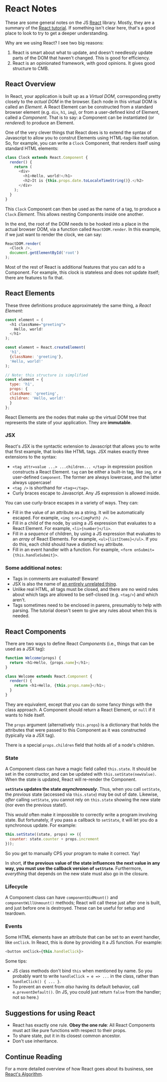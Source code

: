 # React Notes

These are some general notes on the JS [React](https://reactjs.org/) library.
Mostly, they are a summary of the
[React tutorial](https://reactjs.org/docs/hello-world.html). If something isn't
clear here, that's a good place to look to try to get a deeper understanding.

Why are we using React? I see two big reasons:

1. React is smart about what to update, and doesn't needlessly update parts of
the DOM that haven't changed. This is good for efficiency.
2. React is an opinionated framework, with good opinions. It gives good
structure to CMB.


## React Overview

In React, your application is built up as a _Virtual DOM_, corresponding pretty
closely to the _actual DOM_ in the browser. Each node in this virtual DOM is
called an _Element_. A React Element can be constructed from a standard browser
element (e.g. `div`, `h1`, `img`), or from a user-defined kind of Element,
called a _Component_. That is to say: a Component can be instantiated (or
_rendered_) to produce an Element.

One of the very clever things that React does is to extend the syntax of
Javascript to allow you to construt Elements using HTML-tag-like notation. So,
for example, you can write a `Clock` Component, that renders itself using
standard HTML elements:

```javascript
class Clock extends React.Component {
  render() {
    return (
      <div>
        <h1>Hello, world!</h1>
        <h2>It is {this.props.date.toLocaleTimeString()}.</h2>
      </div>
    );
  }
}
```

This `Clock` Component can then be used as the name of a tag, to produce a
`Clock` _Element_. This allows nesting Components inside one another.

In the end, the root of the DOM needs to be hooked into a place in the actual
browser DOM, via a function called `ReactDOM.render`. In this example, if we
just want to render the clock, we can say:

```javascript
ReactDOM.render(
  <Clock />,
  document.getElementById('root')
);
```

Most of the rest of React is additional features that you can add to a
Component. For example, this clock is stateless and does not update itself;
there are features to fix that.

## React Elements

These three definitions produce approximately the same thing, a _React Element_:

```javascript
const element = (
  <h1 className="greeting">
    Hello, world!
  </h1>
);

const element = React.createElement(
  'h1',
  {className: 'greeting'},
  'Hello, world!'
);

// Note: this structure is simplified
const element = {
  type: 'h1',
  props: {
  className: 'greeting',
  children: 'Hello, world!'
  }
};
```

React Elements are the nodes that make up the virtual DOM tree that represents
the state of your application. They are **immutable**.


### JSX

React's JSX is the syntactic extension to Javascript that allows you to write
that first example, that looks like HTML tags. JSX makes exactly three
extensions to the syntax:

- `<tag attr=value ...> ...children... </tag>` in expression position constructs
  a React Element. `tag` can be either a built-in tag, like `img`, or a
  user-defined `Component`. The former are always lowercase, and the latter
  always uppercase!
- `<tag />` is shorthand for `<tag></tag>`.
- Curly braces escape to Javascript. Any JS expression is allowed inside.

You can use curly-brace escapes in a variety of ways. They can:

- Fill in the value of an attribute as a string. It will be automatically
  escaped. For example, `<img src={imgPath} />`.
- Fill in a child of the node, by using a JS expression that evaluates to a
  React Element. For example, `<li>{number}</li>`.
- Fill in a _sequence_ of children, by using a JS expression that evaluates to
  an _array_ of React Elements. For example, `<ul>{listItems}</ul>`. If you do
  this, each child should have a distinct `key` attribute.
- Fill in an event handler with a function. For example, `<form
  onSubmit={this.handleSubmit}>`.

### Some additional notes:

- Tags in comments are evaluated! Beware!
- JSX is also the name of [an entirely unrelated thing](https://jsx.github.io/).
- Unlike real HTML, all tags must be closed, and there are no weird rules about
which tags are allowed to be self-closed (e.g. `<tag/>`) and which aren't.
- Tags sometimes need to be enclosed in parens, presumably to help with parsing.
The tutorial doesn't seem to give any rules about when this is needed.


## React Components

There are two ways to define React _Components_ (i.e., things that can be used
as a JSX tag):

```javascript
function Welcome(props) {
  return <h1>Hello, {props.name}</h1>;
}

class Welcome extends React.Component {
  render() {
    return <h1>Hello, {this.props.name}</h1>;
  }
}
```

They are equivalent, except that you can do some fancy things with the class
approach. A Component should return a React Element, or `null` if it wants to
hide itself.

The `props` argument (alternatively `this.props`) is a dictionary that holds the
attributes that were passed to this Component as it was constructed (typically
via a JSX tag).

There is a special `props.children` field that holds all of a node's children.

### State

A Component class can have a magic field called `this.state`. It should be set
in the constructor, and can be updated with `this.setState(newValue)`. When the
state is updated, React will re-render the Component.

**`setState` updates the state _asynchronously_.** Thus, when you call
`setState`, the _previous_ state (accessed via `this.state`) may be out of date.
Likewise, _after_ calling `setState`, you cannot rely on `this.state` showing
the new state (nor even the previous state!).

This _would_ often make it impossible to correctly write a program involving
state. But fortunately, if you pass a callback to `setState`, it will let you do
a synchronous update. For example:

```javascript
this.setState((state, props) => ({
  counter: state.counter + props.increment
}));
```

So you get to manually CPS your program to make it correct. Yay!

In short, **if the previous value of the state influences the next value in any
way, you must use the callback version of `setState`**. Furthermore,
_everything_ that depends on the new state must also go in the closure.

### Lifecycle

A Component class can have `componentDidMount()` and `componentWillUnmount()`
methods; React will call these just after one is built, and just before one is
destroyed. These can be useful for setup and teardown.

### Events

Some HTML elements have an attribute that can be set to an event handler, like
`onClick`. In React, this is done by providing it a JS function. For example:

```javascript
<button onClick={this.handleClick}>
```

Some tips:

- JS class methods don't bind `this` when mentioned by name. So you probably
  want to write `handleClick = e => ...` in the class, rather than
  `handleClick() { ... }`.
- To prevent an event from _also_ having its default behavior, call
  `e.preventDefault()`. (In JS, you could just return `false` from the handler;
  not so here.)

## Suggestions for using React

- React has exactly one rule. **Obey the one rule**:
  All React Components must act like pure functions with respect to their props.
- To share state, put it in its closest common ancestor.
- Don't use inheritance.

## Continue Reading

For a more detailed overview of how React goes about its business, see
[React's Algorithm](react-algorithm.md).
